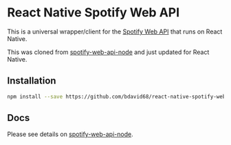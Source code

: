 React Native Spotify Web API
==================

This is a universal wrapper/client for the [Spotify Web API](https://developer.spotify.com/web-api/) that runs on React Native.

This was cloned from [spotify-web-api-node](https://github.com/thelinmichael/spotify-web-api-node) and just updated for React Native.

## Installation

```sh
npm install --save https://github.com/bdavid68/react-native-spotify-web-api.git#master
```

## Docs
Please see details on [spotify-web-api-node](https://github.com/thelinmichael/spotify-web-api-node).
